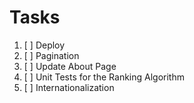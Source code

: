 # Tasks

1. [ ] Deploy
2. [ ] Pagination
3. [ ] Update About Page
4. [ ] Unit Tests for the Ranking Algorithm
5. [ ] Internationalization
